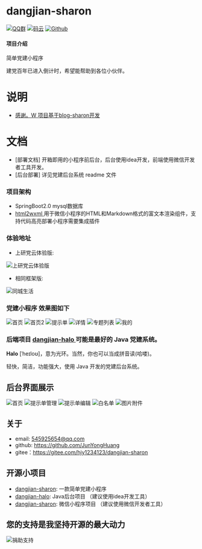 # dangjian-sharon

[![QQ群](https://img.shields.io/badge/QQ%E7%BE%A4-723201457-yellowgreen.svg)](https://jq.qq.com/?_wv=1027&k=19odMmjy)
[![码云](https://img.shields.io/badge/Gitee-%E7%A0%81%E4%BA%91-yellow.svg)](https://gitee.com/hjy1234123/dangjian-sharon)
[![Github](https://img.shields.io/badge/Github-Github-red.svg)](https://github.com/JunYongHuang/dangjian-sharon)

#### 项目介绍
简单党建小程序

建党百年已进入倒计时，希望能帮助到各位小伙伴。

# 说明
- [感谢。W 项目基于blog-sharon开发](https://gitee.com/qinxuewu/blog-sharon/tree/master/blog-halo)

# 文档
- [部署文档]  开箱即用的小程序前后台，后台使用idea开发，前端使用微信开发者工具开发。
- [后台部署]  详见党建后台系统 readme 文件

### 项目架构
- SpringBoot2.0 mysql数据库
-  [html2wxml ](https://gitee.com/qwqoffice/html2wxml) 用于微信小程序的HTML和Markdown格式的富文本渲染组件，支持代码高亮部署小程序需要集成插件


### 体验地址
- 上研党云体验版:

![上研党云体验版](https://images.gitee.com/uploads/images/2021/0408/131609_d86447b1_893422.png "微信图片_20210408131535.png")
- 相同框架版:

![同城生活](https://images.gitee.com/uploads/images/2021/0408/142504_1a6edb0b_893422.jpeg "0.jpg")


### 党建小程序 效果图如下
![首页](https://images.gitee.com/uploads/images/2021/0408/142518_9c7e9bba_893422.jpeg "1.jpg")
![首页2](https://images.gitee.com/uploads/images/2021/0408/142532_c44a10df_893422.jpeg "2.jpg")
![提示单](https://images.gitee.com/uploads/images/2021/0408/142543_6de99ab5_893422.jpeg "3.jpg")
![详情](https://images.gitee.com/uploads/images/2021/0408/142613_c93a7d61_893422.jpeg "4.jpg")
![专题列表](https://images.gitee.com/uploads/images/2021/0408/142625_e24e179d_893422.jpeg "5.jpg")
![我的](https://images.gitee.com/uploads/images/2021/0408/142636_04911479_893422.jpeg "6.jpg")





### 后端项目 [dangjian-halo ]( https://github.com/JunYongHuang/dangjian-sharon/tree/master/dangjian-halo )可能是最好的 Java 党建系统。
**Halo** [ˈheɪloʊ]，意为光环。当然，你也可以当成拼音读(哈喽)。

轻快，简洁，功能强大，使用 Java 开发的党建后台系统。



## 后台界面展示


![首页](https://images.gitee.com/uploads/images/2021/0408/145551_37b1bc04_893422.png "12.png")
![提示单管理](https://images.gitee.com/uploads/images/2021/0408/145608_31a0b480_893422.png "13.png")
![提示单编辑](https://images.gitee.com/uploads/images/2021/0408/145617_25689d26_893422.jpeg "14.jpg")
![白名单](https://images.gitee.com/uploads/images/2021/0408/145624_af55e621_893422.png "15.png")
![图片附件](https://images.gitee.com/uploads/images/2021/0408/145633_82100f48_893422.png "16.png")



## 关于

- email:  545925654@qq.com
- github: https://github.com/JunYongHuang
- gitee：https://gitee.com/hjy1234123/dangjian-sharon


## 开源小项目
- [dangjian-sharon](https://github.com/JunYongHuang/dangjian-sharon):   一款简单党建小程序
- [dangjian-halo](https://github.com/JunYongHuang/dangjian-sharon/dangjian-halo):  Java后台项目 
  （建议使用idea开发工具）
- [dangjian-sharon](https://github.com/JunYongHuang/dangjian-sharon/dangjian-sharon): 微信小程序项目
  （建议使用微信开发者工具）

## 您的支持是我坚持开源的最大动力

![捐助支持](https://images.gitee.com/uploads/images/2021/0408/142645_bba4c69b_893422.jpeg "8.jpg")
